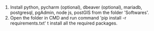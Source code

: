 1. Install python, pycharm (optional), dbeaver (optional), mariadb, postgresql, pgAdmin, node js, postGIS from the folder 'Softwares'.
2. Open the folder in CMD and run command 'pip install -r requirements.txt' t install all the required packages.
